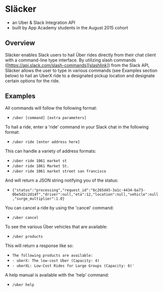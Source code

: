 # Släcker

* an Uber & Slack Integration API
* built by App Academy students in the August 2015 cohort

## Overview

Släcker enables Slack users to hail Über rides directly from their chat client with a command-line type interface. By utilizing slash commands ([https://api.slack.com/slash-commands][slashlink]) from the Slack API, Släcker allows the user to type in various commands (see Examples section below) to hail an UberX ride to a designated pickup location and designate certain options for the ride.

[slashlink]: https://api.slack.com/slash-commands

## Examples

All commands will follow the following format:
- `/uber [command] [extra parameters]`




To hail a ride, enter a 'ride' command in your Slack chat in the following format:
- `/uber ride [enter address here]`

This can handle a variety of address formats:
- `/uber ride 1061 market st`
- `/uber ride 1061 Market St.`
- `/uber ride 1061 market street san francisco`

And will return a JSON string notifying you of the status:
- `{"status":"processing","request_id":"6c265d45-3a1c-4434-ba73-0be5d2c2d14f","driver":null,"eta":12,"location":null,"vehicle":null,"surge_multiplier":1.0}`




You can cancel a ride by using the 'cancel' command:
- `/uber cancel`




To see the various Über vehicles that are available:
- `/uber products`

This will return a response like so:
- `The following products are available: `
- `- uberX: The low-cost Uber (Capacity: 4)`
- `- uberXL: Low-Cost Rides for Large Groups (Capacity: 6)'`




A help manual is available with the 'help' command:
- `/uber help`
